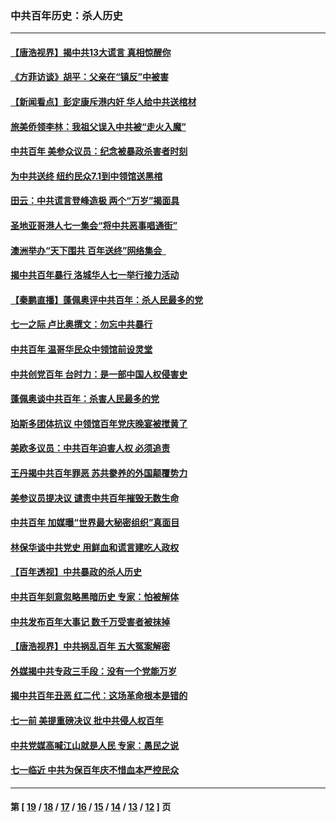 ### 中共百年历史：杀人历史
---
#### [【唐浩视界】揭中共13大谎言 真相惊醒你](../../pages/nf1176106/n13065208.md?07040430) 
#### [《方菲访谈》胡平：父亲在“镇反”中被害](../../pages/nf1176106/n13064114.md?07040430) 
#### [【新闻看点】彭定康斥港内奸 华人给中共送棺材](../../pages/nf1176106/n13064230.md?07040430) 
#### [旅美侨领李林：我祖父误入中共被“走火入魔”](../../pages/nf1176106/n13062777.md?07040430) 
#### [中共百年 美参众议员：纪念被暴政杀害者时刻](../../pages/nf1176106/n13063735.md?07040430) 
#### [为中共送终 纽约民众7.1到中领馆送黑棺](../../pages/nf1176106/n13062573.md?07040430) 
#### [田云：中共谎言登峰造极 两个“万岁”揭面具](../../pages/nf1176106/n13062013.md?07040430) 
#### [圣地亚哥港人七一集会“将中共恶事唱通街”](../../pages/nf1176106/n13062681.md?07040430) 
#### [澳洲举办“天下围共 百年送终”网络集会  ](../../pages/nf1176106/n13054366.md?07040430) 
#### [揭中共百年暴行 洛城华人七一举行接力活动](../../pages/nf1176106/n13061979.md?07040430) 
#### [【秦鹏直播】蓬佩奥评中共百年：杀人民最多的党](../../pages/nf1176106/n13061736.md?07040430) 
#### [七一之际 卢比奥撰文：勿忘中共暴行](../../pages/nf1176106/n13061044.md?07040430) 
#### [中共百年 温哥华民众中领馆前设灵堂](../../pages/nf1176106/n13061399.md?07040430) 
#### [中共创党百年 台时力：是一部中国人权侵害史](../../pages/nf1176106/n13060687.md?07040430) 
#### [蓬佩奥谈中共百年：杀害人民最多的党](../../pages/nf1176106/n13061271.md?07040430) 
#### [珀斯多团体抗议 中领馆百年党庆晚宴被搅黄了](../../pages/nf1176106/n13061220.md?07040430) 
#### [美欧多议员：中共百年迫害人权 必须追责](../../pages/nf1176106/n13061062.md?07040430) 
#### [王丹揭中共百年罪恶 苏共豢养的外国颠覆势力](../../pages/nf1176106/n13060640.md?07040430) 
#### [美参议员提决议 谴责中共百年摧毁无数生命](../../pages/nf1176106/n13060723.md?07040430) 
#### [中共百年 加媒曝“世界最大秘密组织”真面目](../../pages/nf1176106/n13059116.md?07040430) 
#### [林保华谈中共党史 用鲜血和谎言建吃人政权](../../pages/nf1176106/n13057905.md?07040430) 
#### [【百年透视】中共暴政的杀人历史](../../pages/nf1176106/n13051791.md?07040430) 
#### [中共百年刻意忽略黑暗历史 专家：怕被解体](../../pages/nf1176106/n13056056.md?07040430) 
#### [中共发布百年大事记 数千万受害者被抹掉](../../pages/nf1176106/n13056042.md?07040430) 
#### [【唐浩视界】中共祸乱百年 五大冤案解密](../../pages/nf1176106/n13055714.md?07040430) 
#### [外媒揭中共专政三手段：没有一个党能万岁](../../pages/nf1176106/n13049352.md?07040430) 
#### [揭中共百年丑恶 红二代：这场革命根本是错的](../../pages/nf1176106/n13049750.md?07040430) 
#### [七一前 美提重磅决议 批中共侵人权百年](../../pages/nf1176106/n13048047.md?07040430) 
#### [中共党媒高喊江山就是人民 专家：愚民之说](../../pages/nf1176106/n13045460.md?07040430) 
#### [七一临近 中共为保百年庆不惜血本严控民众](../../pages/nf1176106/n13042778.md?07040430) 

---
#### 第 [ [19](./19.md?07040430) / [18](./18.md?07040430) / [17](./17.md?07040430) / [16](./16.md?07040430) / [15](./15.md?07040430) / [14](./14.md?07040430) / [13](./13.md?07040430) / [12](./12.md?07040430) ] 页
